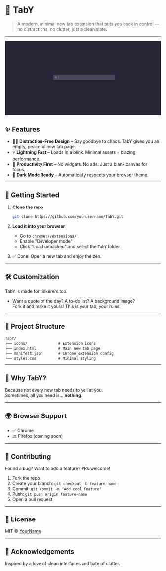 # 🌟 TabY

> A modern, minimal new tab extension that puts *you* back in control — no distractions, no clutter, just a clean slate.

---

![TabY Screenshot](preview.png) <!-- Replace with your actual screenshot -->

## ✨ Features

- 🧘‍♂️ **Distraction-Free Design** – Say goodbye to chaos. TabY gives you an empty, peaceful new tab page.
- ⚡ **Lightning Fast** – Loads in a blink. Minimal assets = blazing performance.
- 🎯 **Productivity First** – No widgets. No ads. Just a blank canvas for focus.
- 🎨 **Dark Mode Ready** – Automatically respects your browser theme.

---

## 🚀 Getting Started

1. **Clone the repo**  
   ```bash
   git clone https://github.com/yourusername/TabY.git
   ```

2. **Load it into your browser**  
   - Go to `chrome://extensions/`
   - Enable "Developer mode"
   - Click “Load unpacked” and select the `TabY` folder

3. ✅ Done! Open a new tab and enjoy the zen.

---

## 🛠️ Customization

TabY is made for tinkerers too.

- Want a quote of the day? A to-do list? A background image?  
  Fork it and make it yours! This is your tab, your rules.

---

## 📁 Project Structure

```
TabY/
├── icons/              # Extension icons
├── index.html          # Main new tab page
├── manifest.json       # Chrome extension config
└── styles.css          # Minimal styling
```

---

## 🧠 Why TabY?

Because not every new tab needs to yell at you.  
Sometimes, all you need is… **nothing**.

---

## 🌍 Browser Support

- ✅ Chrome  
- 🔜 Firefox (coming soon)

---

## 🤝 Contributing

Found a bug? Want to add a feature? PRs welcome!

1. Fork the repo
2. Create your branch: `git checkout -b feature-name`
3. Commit: `git commit -m 'Add cool feature'`
4. Push: `git push origin feature-name`
5. Open a pull request

---

## 📄 License

MIT © [YourName](https://github.com/yourusername)

---

## 🙌 Acknowledgements

Inspired by a love of clean interfaces and hate of clutter.
